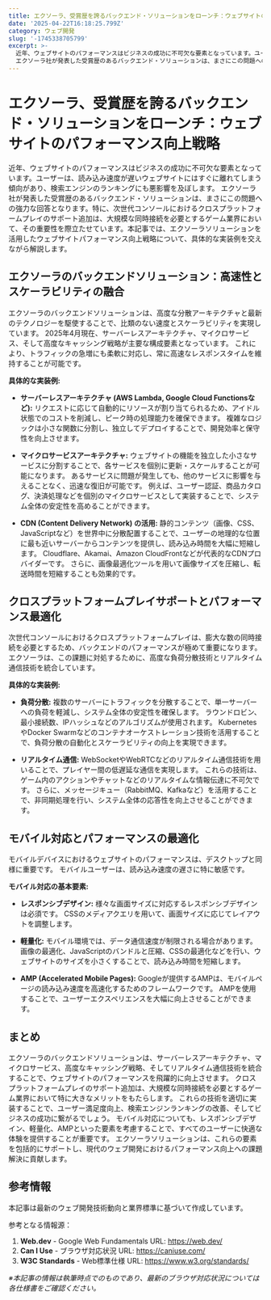 ```yaml
---
title: エクソーラ、受賞歴を誇るバックエンド・ソリューションをローンチ：ウェブサイトのパフォーマンス向上戦略
date: '2025-04-22T16:18:25.799Z'
category: ウェブ開発
slug: '-1745338705799'
excerpt: >-
  近年、ウェブサイトのパフォーマンスはビジネスの成功に不可欠な要素となっています。ユーザーは、読み込み速度が遅いウェブサイトにはすぐに離れてしまう傾向があり、検索エンジンのランキングにも悪影響を及ぼします。 
  エクソーラ社が発表した受賞歴のあるバックエンド・ソリューションは、まさにこの問題への強力な回...
---
```


# エクソーラ、受賞歴を誇るバックエンド・ソリューションをローンチ：ウェブサイトのパフォーマンス向上戦略

近年、ウェブサイトのパフォーマンスはビジネスの成功に不可欠な要素となっています。ユーザーは、読み込み速度が遅いウェブサイトにはすぐに離れてしまう傾向があり、検索エンジンのランキングにも悪影響を及ぼします。  エクソーラ社が発表した受賞歴のあるバックエンド・ソリューションは、まさにこの問題への強力な回答となります。特に、次世代コンソールにおけるクロスプラットフォームプレイのサポート追加は、大規模な同時接続を必要とするゲーム業界において、その重要性を際立たせています。本記事では、エクソーラソリューションを活用したウェブサイトパフォーマンス向上戦略について、具体的な実装例を交えながら解説します。


## エクソーラのバックエンドソリューション：高速性とスケーラビリティの融合

エクソーラのバックエンドソリューションは、高度な分散アーキテクチャと最新のテクノロジーを駆使することで、比類のない速度とスケーラビリティを実現しています。  2025年4月現在、サーバーレスアーキテクチャ、マイクロサービス、そして高度なキャッシング戦略が主要な構成要素となっています。  これにより、トラフィックの急増にも柔軟に対応し、常に高速なレスポンスタイムを維持することが可能です。

**具体的な実装例:**

* **サーバーレスアーキテクチャ (AWS Lambda, Google Cloud Functionsなど):**  リクエストに応じて自動的にリソースが割り当てられるため、アイドル状態でのコストを削減し、ピーク時の処理能力を確保できます。  複雑なロジックは小さな関数に分割し、独立してデプロイすることで、開発効率と保守性を向上させます。

* **マイクロサービスアーキテクチャ:**  ウェブサイトの機能を独立した小さなサービスに分割することで、各サービスを個別に更新・スケールすることが可能になります。  あるサービスに問題が発生しても、他のサービスに影響を与えることなく、迅速な復旧が可能です。  例えば、ユーザー認証、商品カタログ、決済処理などを個別のマイクロサービスとして実装することで、システム全体の安定性を高めることができます。

* **CDN (Content Delivery Network) の活用:** 静的コンテンツ（画像、CSS、JavaScriptなど）を世界中に分散配置することで、ユーザーの地理的な位置に最も近いサーバーからコンテンツを提供し、読み込み時間を大幅に短縮します。  Cloudflare、Akamai、Amazon CloudFrontなどが代表的なCDNプロバイダーです。  さらに、画像最適化ツールを用いて画像サイズを圧縮し、転送時間を短縮することも効果的です。


## クロスプラットフォームプレイサポートとパフォーマンス最適化

次世代コンソールにおけるクロスプラットフォームプレイは、膨大な数の同時接続を必要とするため、バックエンドのパフォーマンスが極めて重要になります。エクソーラは、この課題に対処するために、高度な負荷分散技術とリアルタイム通信技術を統合しています。

**具体的な実装例:**

* **負荷分散:**  複数のサーバーにトラフィックを分散することで、単一サーバーへの負荷を軽減し、システム全体の安定性を確保します。  ラウンドロビン、最小接続数、IPハッシュなどのアルゴリズムが使用されます。  KubernetesやDocker Swarmなどのコンテナオーケストレーション技術を活用することで、負荷分散の自動化とスケーラビリティの向上を実現できます。

* **リアルタイム通信:**  WebSocketやWebRTCなどのリアルタイム通信技術を用いることで、プレイヤー間の低遅延な通信を実現します。  これらの技術は、ゲーム内のアクションやチャットなどのリアルタイムな情報伝達に不可欠です。  さらに、メッセージキュー（RabbitMQ、Kafkaなど）を活用することで、非同期処理を行い、システム全体の応答性を向上させることができます。


## モバイル対応とパフォーマンスの最適化

モバイルデバイスにおけるウェブサイトのパフォーマンスは、デスクトップと同様に重要です。  モバイルユーザーは、読み込み速度の遅さに特に敏感です。

**モバイル対応の基本要素:**

* **レスポンシブデザイン:**  様々な画面サイズに対応するレスポンシブデザインは必須です。  CSSのメディアクエリを用いて、画面サイズに応じてレイアウトを調整します。

* **軽量化:**  モバイル環境では、データ通信速度が制限される場合があります。  画像の最適化、JavaScriptのバンドルと圧縮、CSSの最適化などを行い、ウェブサイトのサイズを小さくすることで、読み込み時間を短縮します。

* **AMP (Accelerated Mobile Pages):**  Googleが提供するAMPは、モバイルページの読み込み速度を高速化するためのフレームワークです。  AMPを使用することで、ユーザーエクスペリエンスを大幅に向上させることができます。


## まとめ

エクソーラのバックエンドソリューションは、サーバーレスアーキテクチャ、マイクロサービス、高度なキャッシング戦略、そしてリアルタイム通信技術を統合することで、ウェブサイトのパフォーマンスを飛躍的に向上させます。  クロスプラットフォームプレイのサポート追加は、大規模な同時接続を必要とするゲーム業界において特に大きなメリットをもたらします。  これらの技術を適切に実装することで、ユーザー満足度向上、検索エンジンランキングの改善、そしてビジネスの成功に繋がるでしょう。  モバイル対応についても、レスポンシブデザイン、軽量化、AMPといった要素を考慮することで、すべてのユーザーに快適な体験を提供することが重要です。  エクソーラソリューションは、これらの要素を包括的にサポートし、現代のウェブ開発におけるパフォーマンス向上への課題解決に貢献します。


## 参考情報

本記事は最新のウェブ開発技術動向と業界標準に基づいて作成しています。

参考となる情報源：
1. **Web.dev** - Google Web Fundamentals
   URL: https://web.dev/
2. **Can I Use** - ブラウザ対応状況
   URL: https://caniuse.com/
3. **W3C Standards** - Web標準仕様
   URL: https://www.w3.org/standards/

*※本記事の情報は執筆時点でのものであり、最新のブラウザ対応状況については各仕様書をご確認ください。*
